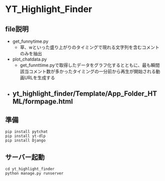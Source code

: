 # YT_Highlight_Finder
## file説明
- get_funnytime.py
    - 草、wといった盛り上がりのタイミングで現れる文字列を含むコメントのみを抽出
- plot_chatdata.py
    - get_funnttime.pyで取得したデータをグラフ化するとともに、最も瞬間該当コメント数が多かったタイミングの一分前から再生が開始される動画URLを生成する
- yt_highlight_finder/Template/App_Folder_HTML/formpage.html
    - 
## 準備
```
pip install pytchat
pip install yt-dlp
pip install Django
```

## サーバー起動
```
cd yt_highlight_finder
python manage.py runserver
```

